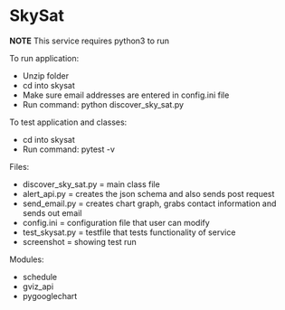 # SkySat

__NOTE__ This service requires python3 to run

To run application:
- Unzip folder
- cd into skysat
- Make sure email addresses are entered in config.ini file
- Run command: python discover_sky_sat.py

To test application and classes:
- cd into skysat
- Run command: pytest -v


Files:
- discover_sky_sat.py = main class file
- alert_api.py = creates the json schema and also sends post request
- send_email.py = creates chart graph, grabs contact information and sends out email
- config.ini = configuration file that user can modify
- test_skysat.py = testfile that tests functionality of service
- screenshot = showing test run


Modules:
- schedule
- gviz_api
- pygooglechart
